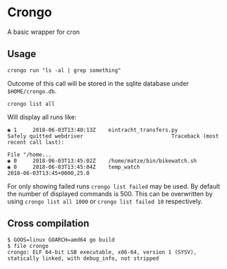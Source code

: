 # Crongo

A basic wrapper for cron

## Usage

    crongo run "ls -al | grep something"

Outcome of this call will be stored in the sqlite database under `$HOME/crongo.db`.

    crongo list all

Will display all runs like:

    ◉ 1 	2018-06-03T13:40:13Z	eintracht_transfers.py                            	Safely quitted webdriver                          	Traceback (most recent call last):                
                                                                                                                                            File "/home...                                  
    ◉ 0 	2018-06-03T13:45:02Z	/home/matze/bin/bikewatch.sh                      	                                                  	                                                  
    ◉ 0 	2018-06-03T13:45:04Z	temp_watch                                        	2018-06-03T13:45+0000,25.0                        	                                     

For only showing failed runs `crongo list failed` may be used. By default the number of displayed commands is 500. This can be overwritten by using `crongo list all 1000` or `crongo list failed 10` respectively.

## Cross compilation

    $ GOOS=linux GOARCH=amd64 go build
    $ file crongo
    crongo: ELF 64-bit LSB executable, x86-64, version 1 (SYSV), statically linked, with debug_info, not stripped

